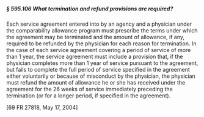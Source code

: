 ##### § 595.106 What termination and refund provisions are required? #####

Each service agreement entered into by an agency and a physician under the comparability allowance program must prescribe the terms under which the agreement may be terminated and the amount of allowance, if any, required to be refunded by the physician for each reason for termination. In the case of each service agreement covering a period of service of more than 1 year, the service agreement must include a provision that, if the physician completes more than 1 year of service pursuant to the agreement, but fails to complete the full period of service specified in the agreement either voluntarily or because of misconduct by the physician, the physician must refund the amount of allowance he or she has received under the agreement for the 26 weeks of service immediately preceding the termination (or for a longer period, if specified in the agreement).

[69 FR 27818, May 17, 2004]